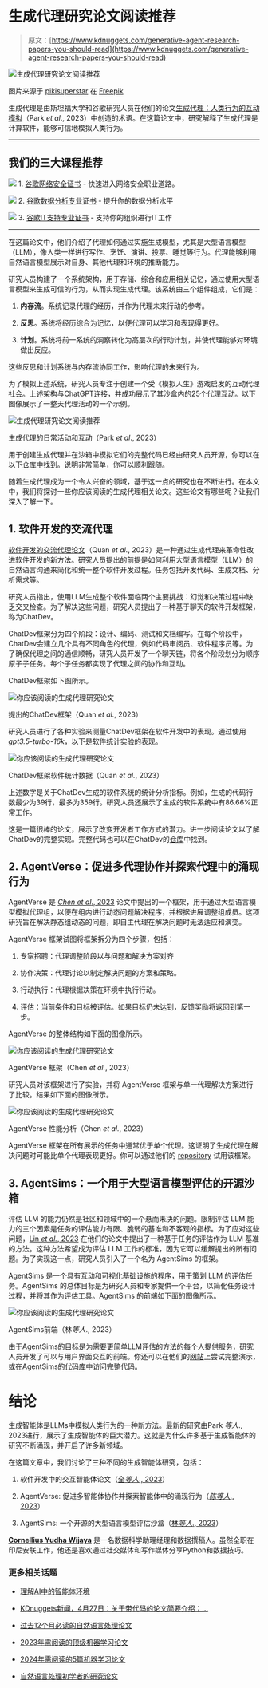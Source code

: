 # 生成代理研究论文阅读推荐

> 原文：[https://www.kdnuggets.com/generative-agent-research-papers-you-should-read](https://www.kdnuggets.com/generative-agent-research-papers-you-should-read)

![生成代理研究论文阅读推荐](../Images/de055e807dc0ff09c73c804fcdd73ab0.png)

图片来源于 [pikisuperstar](https://www.freepik.com/free-vector/hand-drawn-bodyguard-illustration_40126467.htm#query=generative%20agents&position=0&from_view=search&track=ais) 在 [Freepik](https://www.freepik.com/)

生成代理是由斯坦福大学和谷歌研究人员在他们的论文[生成代理：人类行为的互动模拟](https://arxiv.org/pdf/2304.03442v2.pdf)（Park *et al*., 2023）中创造的术语。在这篇论文中，研究解释了生成代理是计算软件，能够可信地模拟人类行为。

* * *

## 我们的三大课程推荐

![](../Images/0244c01ba9267c002ef39d4907e0b8fb.png) 1\. [谷歌网络安全证书](https://www.kdnuggets.com/google-cybersecurity) - 快速进入网络安全职业道路。

![](../Images/e225c49c3c91745821c8c0368bf04711.png) 2\. [谷歌数据分析专业证书](https://www.kdnuggets.com/google-data-analytics) - 提升你的数据分析水平

![](../Images/0244c01ba9267c002ef39d4907e0b8fb.png) 3\. [谷歌IT支持专业证书](https://www.kdnuggets.com/google-itsupport) - 支持你的组织进行IT工作

* * *

在这篇论文中，他们介绍了代理如何通过实施生成模型，尤其是大型语言模型（LLM），像人类一样进行写作、烹饪、演讲、投票、睡觉等行为。代理能够利用自然语言模型展示对自身、其他代理和环境的推断能力。

研究人员构建了一个系统架构，用于存储、综合和应用相关记忆，通过使用大型语言模型来生成可信的行为，从而实现生成代理。该系统由三个组件组成，它们是：

1.  **内存流**。系统记录代理的经历，并作为代理未来行动的参考。

1.  **反思**。系统将经历综合为记忆，以便代理可以学习和表现得更好。

1.  **计划**。系统将前一系统的洞察转化为高层次的行动计划，并使代理能够对环境做出反应。

这些反思和计划系统与内存流协同工作，影响代理的未来行为。

为了模拟上述系统，研究人员专注于创建一个受《模拟人生》游戏启发的互动代理社会。上述架构与ChatGPT连接，并成功展示了其沙盒内的25个代理互动。以下图像展示了一整天代理活动的一个示例。

![生成代理研究论文阅读推荐](../Images/e2e7316fdb15cc94f0b28c8979747c93.png)

生成代理的日常活动和互动（Park *et al*., 2023）

用于创建生成代理并在沙箱中模拟它们的完整代码已经由研究人员开源，你可以在以下[仓库](https://github.com/joonspk-research/generative_agents)中找到。说明非常简单，你可以顺利跟随。

随着生成代理成为一个令人兴奋的领域，基于这一点的研究也在不断进行。在本文中，我们将探讨一些你应该阅读的生成代理相关论文。这些论文有哪些呢？让我们深入了解一下。

## 1\. 软件开发的交流代理

[软件开发的交流代理论文](https://arxiv.org/pdf/2307.07924v3.pdf)（Quan *et al.*, 2023）是一种通过生成代理来革命性改进软件开发的新方法。研究人员提出的前提是如何利用大型语言模型（LLM）的自然语言沟通来简化和统一整个软件开发过程。任务包括开发代码、生成文档、分析需求等。

研究人员指出，使用LLM生成整个软件面临两个主要挑战：幻觉和决策过程中缺乏交叉检查。为了解决这些问题，研究人员提出了一种基于聊天的软件开发框架，称为ChatDev。

ChatDev框架分为四个阶段：设计、编码、测试和文档编写。在每个阶段中，ChatDev会建立几个具有不同角色的代理，例如代码审阅员、软件程序员等。为了确保代理之间的通信顺畅，研究人员开发了一个聊天链，将各个阶段划分为顺序原子子任务。每个子任务都实现了代理之间的协作和互动。

ChatDev框架如下图所示。

![你应该阅读的生成代理研究论文](../Images/0e301ea74a7108fbeff5e0bdd1900a09.png)

提出的ChatDev框架（Quan *et al.*, 2023）

研究人员进行了各种实验来测量ChatDev框架在软件开发中的表现。通过使用*gpt3.5-turbo-16k*，以下是软件统计实验的表现。

![你应该阅读的生成代理研究论文](../Images/8388482d3072479460aece7a7df5572b.png)

ChatDev框架软件统计数据（Quan *et al.*, 2023）

上述数字是关于ChatDev生成的软件系统的统计分析指标。例如，生成的代码行数最少为39行，最多为359行。研究人员还展示了生成的软件系统中有86.66%正常工作。

这是一篇很棒的论文，展示了改变开发者工作方式的潜力。进一步阅读论文以了解ChatDev的完整实现。完整代码也可以在ChatDev的[仓库](https://github.com/openbmb/chatdev)中找到。

## 2\. AgentVerse：促进多代理协作并探索代理中的涌现行为

AgentVerse 是 [*Chen et al*., 2023](https://arxiv.org/pdf/2308.10848.pdf) 论文中提出的一个框架，用于通过大型语言模型模拟代理组，以便在组内进行动态问题解决程序，并根据进展调整组成员。这项研究旨在解决静态组动态的问题，即自主代理在解决问题时无法适应和演变。

AgentVerse 框架试图将框架拆分为四个步骤，包括：

1.  专家招聘：代理调整阶段以与问题和解决方案对齐

1.  协作决策：代理讨论以制定解决问题的方案和策略。

1.  行动执行：代理根据决策在环境中执行行动。

1.  评估：当前条件和目标被评估。如果目标仍未达到，反馈奖励将返回到第一步。

AgentVerse 的整体结构如下面的图像所示。

![你应该阅读的生成代理研究论文](../Images/8252848c049dc5a46f17db9e712b9cc7.png)

AgentVerse 框架（Chen *et al.*, 2023）

研究人员对该框架进行了实验，并将 AgentVerse 框架与单一代理解决方案进行了比较。结果如下面的图像所示。

![你应该阅读的生成代理研究论文](../Images/08e558f4e54d4c6f76389deff904a893.png)

AgentVerse 性能分析（Chen *et al.*, 2023）

AgentVerse 框架在所有展示的任务中通常优于单个代理。这证明了生成代理在解决问题时可能比单个代理表现更好。你可以通过他们的 [repository](https://github.com/openbmb/agentverse) 试用该框架。

## 3\. AgentSims：一个用于大型语言模型评估的开源沙箱

评估 LLM 的能力仍然是社区和领域中的一个悬而未决的问题。限制评估 LLM 能力的三个因素是任务的评估能力有限、脆弱的基准和不客观的指标。为了应对这些问题，[Lin *et al.*, 2023](https://arxiv.org/pdf/2308.04026.pdf) 在他们的论文中提出了一种基于任务的评估作为 LLM 基准的方法。这种方法希望成为评估 LLM 工作的标准，因为它可以缓解提出的所有问题。为了实现这一点，研究人员引入了一个名为 AgentSims 的框架。

AgentSims 是一个具有互动和可视化基础设施的程序，用于策划 LLM 的评估任务。AgentSims 的总体目标是为研究人员和专家提供一个平台，以简化任务设计过程，并将其作为评估工具。AgentSims 的前端如下面的图像所示。

![你应该阅读的生成代理研究论文](../Images/99db7c0d1d441547bc7f5df1a0496889.png)

AgentSims前端（林*等人*., 2023）

由于AgentSims的目标是为需要更简单LLM评估的方法的每个人提供服务，研究人员开发了可以与用户界面交互的前端。你还可以在他们的[网站](https://agentsims.com/)上尝试完整演示，或在AgentSims的[代码库](https://github.com/py499372727/AgentSims/)中访问完整代码。

# 结论

生成智能体是LLMs中模拟人类行为的一种新方法。最新的研究由Park *等人*., 2023进行，展示了生成智能体的巨大潜力。这就是为什么许多基于生成智能体的研究不断涌现，并开启了许多新领域。

在这篇文章中，我们讨论了三种不同的生成智能体研究，包括：

1.  软件开发中的交互智能体论文（[全*等人*., 2023](https://arxiv.org/pdf/2307.07924v3.pdf)）

1.  AgentVerse: 促进多智能体协作并探索智能体中的涌现行为（[*陈等人*., 2023](https://arxiv.org/pdf/2308.10848.pdf)）

3. AgentSims: 一个开源的大型语言模型评估沙盒（[林*等人*., 2023](https://arxiv.org/pdf/2308.04026.pdf)）

**[Cornellius Yudha Wijaya](https://www.linkedin.com/in/cornellius-yudha-wijaya/)** 是一名数据科学助理经理和数据撰稿人。虽然全职在印尼安联工作，他还是喜欢通过社交媒体和写作媒体分享Python和数据技巧。

### 更多相关话题

+   [理解AI中的智能体环境](https://www.kdnuggets.com/2022/05/understanding-agent-environment-ai.html)

+   [KDnuggets新闻，4月27日：关于带代码的论文简要介绍；…](https://www.kdnuggets.com/2022/n17.html)

+   [过去12个月必读的自然语言处理论文](https://www.kdnuggets.com/2023/03/must-read-nlp-papers-last-12-months.html)

+   [2023年需阅读的顶级机器学习论文](https://www.kdnuggets.com/2023/03/top-machine-learning-papers-read-2023.html)

+   [2024年需阅读的5篇机器学习论文](https://www.kdnuggets.com/5-machine-learning-papers-to-read-in-2024)

+   [自然语言处理初学者的研究论文](https://www.kdnuggets.com/2022/11/research-papers-nlp-beginners.html)
